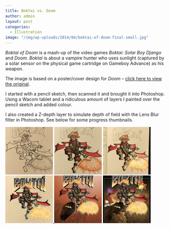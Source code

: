 ```yaml
---
title: Boktai vs. Doom
author: admin
layout: post
categories:
  - Illustration
image: "/img/wp-uploads/2014/04/boktai-of-doom-final-small.jpg"
---
```

*Boktai of Doom* is a mash-up of the video games *Boktai: Solar Boy Django* and *Doom*. *Boktai* is about a vampire hunter who uses sunlight (captured by a solar sensor on the physical game cartridge on Gameboy Advance) as his weapon.

The image is based on a poster/cover design for *Doom* &#8211; <a href="/img/wp-uploads/2014/02/doom-cover.jpg" data-featherlight="/img/wp-uploads/2014/02/doom-cover.jpg">click here to view the original</a>.

I started with a pencil sketch, then scanned it and brought it into Photoshop. Using a Wacom tablet and a ridiculous amount of layers I painted over the pencil sketch and added colour.

I also created a Z-depth layer to simulate depth of field with the Lens Blur filter in Photoshop. See below for some progress thumbnails.

<div data-featherlight-gallery data-featherlight-filter="a" class="gallery align-left">
	<a href="/img/wp-uploads/2014/04/sketch-01.jpg"><img class="alignnone size-thumbnail wp-image-355" alt="sketch-01" src="/img/wp-uploads/2014/04/sketch-01-150x150.jpg" width="150" height="150" /></a> <a href="/img/wp-uploads/2014/04/sketch-02.jpg"><img class="alignnone size-thumbnail wp-image-356" alt="sketch-02" src="/img/wp-uploads/2014/04/sketch-02-150x150.jpg" width="150" height="150" /></a> <a href="/img/wp-uploads/2014/04/boktai-of-doom-v2.jpg"><img src="/img/wp-uploads/2014/04/boktai-of-doom-v2-150x150.jpg" alt="boktai of doom v2" width="150" height="150" class="alignnone size-thumbnail wp-image-358" /></a> <a href="/img/wp-uploads/2014/04/boktai-of-doom-v5.jpg"><img src="/img/wp-uploads/2014/04/boktai-of-doom-v5-150x150.jpg" alt="boktai of doom v5" width="150" height="150" class="alignnone size-thumbnail wp-image-359" /> <a href="/img/wp-uploads/2014/04/boktai-of-doom-v6.jpg"><img src="/img/wp-uploads/2014/04/boktai-of-doom-v6-150x150.jpg" alt="boktai of doom v6" width="150" height="150" class="alignnone size-thumbnail wp-image-360" /></a> <a href="/img/wp-uploads/2014/04/boktai-of-doom-v7b.jpg"><img src="/img/wp-uploads/2014/04/boktai-of-doom-v7b-150x150.jpg" alt="boktai of doom v7b" width="150" height="150" class="alignnone size-thumbnail wp-image-361" /></a>
</div>